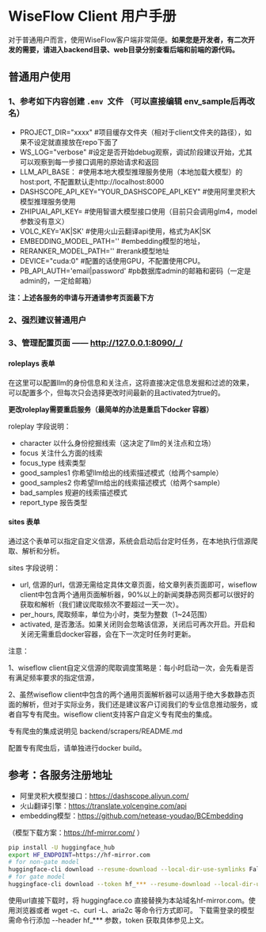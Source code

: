 # WiseFlow Client 用户手册

对于普通用户而言，使用WiseFlow客户端非常简便。**如果您是开发者，有二次开发的需要，请进入backend目录、web目录分别查看后端和前端的源代码。**

## 普通用户使用

### 1、参考如下内容创建 `.env `文件 （可以直接编辑 env_sample后再改名）

- PROJECT_DIR="xxxx" #项目缓存文件夹（相对于client文件夹的路径），如果不设定就直接放在repo下面了
- WS_LOG="verbose"  #设定是否开始debug观察，调试阶段建议开始，尤其可以观察到每一步接口调用的原始请求和返回
- LLM_API_BASE： #使用本地大模型推理服务使用（本地加载大模型）的 host:port, 不配置默认走http://localhost:8000
- DASHSCOPE_API_KEY="YOUR_DASHSCOPE_API_KEY" #使用阿里灵积大模型推理服务使用
- ZHIPUAI_API_KEY= #使用智谱大模型接口使用（目前只会调用glm4，model参数没有意义）
- VOLC_KEY='AK|SK' #使用火山云翻译api使用，格式为AK|SK
- EMBEDDING_MODEL_PATH='' #embedding模型的地址，
- RERANKER_MODEL_PATH='' #rerank模型地址
- DEVICE="cuda:0" #配置的话使用GPU，不配置使用CPU。
- PB_API_AUTH='email|password' #pb数据库admin的邮箱和密码（一定是admin的，一定给邮箱）

**注：上述各服务的申请与开通请参考页面最下方**

### 2、强烈建议普通用户


### 3、管理配置页面 —— http://127.0.0.1:8090/_/

#### roleplays 表单

在这里可以配置llm的身份信息和关注点，这将直接决定信息发掘和过滤的效果，可以配置多个，但每次只会选择更改时间最新的且activated为true的。

**更改roleplay需要重启服务（最简单的办法是重启下docker 容器）**

roleplay 字段说明：

- character 以什么身份挖掘线索（这决定了llm的关注点和立场）
- focus 关注什么方面的线索
- focus_type 线索类型
- good_samples1 你希望llm给出的线索描述模式（给两个sample）
- good_samples2 你希望llm给出的线索描述模式（给两个sample）
- bad_samples 规避的线索描述模式
- report_type 报告类型

#### sites 表单

通过这个表单可以指定自定义信源，系统会启动后台定时任务，在本地执行信源爬取、解析和分析。

sites 字段说明：

- url, 信源的url，信源无需给定具体文章页面，给文章列表页面即可，wiseflow client中包含两个通用页面解析器，90%以上的新闻类静态网页都可以很好的获取和解析（我们建议爬取频次不要超过一天一次）。
- per_hours, 爬取频率，单位为小时，类型为整数（1~24范围）
- activated, 是否激活。如果关闭则会忽略该信源，关闭后可再次开启。开启和关闭无需重启docker容器，会在下一次定时任务时更新。

注意：

1、wiseflow client自定义信源的爬取调度策略是：每小时启动一次，会先看是否有满足频率要求的指定信源，

2、虽然wiseflow client中包含的两个通用页面解析器可以适用于绝大多数静态页面的解析，但对于实际业务，我们还是建议客户订阅我们的专业信息推动服务，或者自写专有爬虫。wiseflow client支持客户自定义专有爬虫的集成。

专有爬虫的集成说明见 backend/scrapers/README.md

配置专有爬虫后，请单独进行docker build。

## 参考：各服务注册地址

- 阿里灵积大模型接口：https://dashscope.aliyun.com/
- 火山翻译引擎：https://translate.volcengine.com/api
- embedding模型：https://github.com/netease-youdao/BCEmbedding

（模型下载方案：https://hf-mirror.com/ ）

```bash
pip install -U huggingface_hub
export HF_ENDPOINT=https://hf-mirror.com
# for non-gate model
huggingface-cli download --resume-download --local-dir-use-symlinks False bigscience/bloom-560m --local-dir bloom-560m
# for gate model
huggingface-cli download --token hf_*** --resume-download --local-dir-use-symlinks False meta-llama/Llama-2-7b-hf --local-dir Llama-2-7b-hf
```

使用url直接下载时，将 huggingface.co 直接替换为本站域名hf-mirror.com。使用浏览器或者 wget -c、curl -L、aria2c 等命令行方式即可。
下载需登录的模型需命令行添加 --header hf_*** 参数，token 获取具体参见上文。